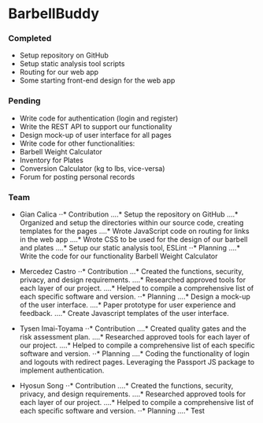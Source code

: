 # BarbellBuddy

### Completed
- Setup repository on GitHub 
- Setup static analysis tool scripts
- Routing for our web app
- Some starting front-end design for the web app

### Pending
- Write code for authentication (login and register)
- Write the REST API to support our functionality
- Design mock-up of user interface for all pages
- Write code for other functionalities:
- Barbell Weight Calculator
- Inventory for Plates
- Conversion Calculator (kg to lbs, vice-versa)
- Forum for posting personal records

### Team
- Gian Calica
⋅⋅* Contribution
....* Setup the repository on GitHub
....* Organized and setup the directories within our source code, creating templates for the pages
....* Wrote JavaScript code on routing for links in the web app
....* Wrote CSS to be used for the design of our barbell and plates
....* Setup our static analysis tool, ESLint
⋅⋅* Planning
....* Write the code for our functionality Barbell Weight Calculator

- Mercedez Castro
⋅⋅* Contribution
...* Created the functions, security, privacy, and design requirements.
....* Researched approved tools for each layer of our project.
....* Helped to compile a comprehensive list of each specific software and version.
⋅⋅* Planning
....* Design a mock-up of the user interface.
....* Paper prototype for user experience and feedback.
....* Create Javascript templates of the user interface.

- Tysen Imai-Toyama
⋅⋅* Contribution
....* Created quality gates and the risk assessment plan.
....* Researched approved tools for each layer of our project.
....* Helped to compile a comprehensive list of each specific software and version.
⋅⋅* Planning
....* Coding the functionality of login and logouts with redirect pages. Leveraging the Passport JS package to implement authentication.

- Hyosun Song
⋅⋅* Contribution
....* Created the functions, security, privacy, and design requirements.
....* Researched approved tools for each layer of our project.
....* Helped to compile a comprehensive list of each specific software and version.
⋅⋅* Planning
....* Test
